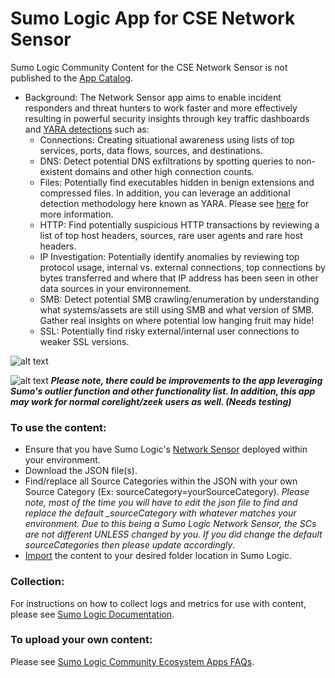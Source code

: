 # Sumo Logic App for CSE Network Sensor
Sumo Logic Community Content for the CSE Network Sensor is not published to the [App Catalog](https://help.sumologic.com/docs/integrations/).

- Background: The Network Sensor app aims to enable incident responders and threat hunters to work faster and more effectively resulting in powerful security insights through key traffic dashboards and [YARA detections](https://help.sumologic.com/docs/cse/rules/import-yara-rules/) such as:
    - Connections: Creating situational awareness using lists of top services, ports, data flows, sources, and destinations.
    - DNS: Detect potential DNS exfiltrations by spotting queries to non-existent domains and other high connection counts.
    - Files: Potentially find executables hidden in benign extensions and compressed files. In addition, you can leverage an additional detection methodology here known as YARA. Please see [here](https://help.sumologic.com/docs/cse/rules/import-yara-rules/) for more information.
    - HTTP: Find potentially suspicious HTTP transactions by reviewing a list of top host headers, sources, rare user agents and rare host headers.
    - IP Investigation: Potentially identify anomalies by reviewing top protocol usage, internal vs. external connections, top connections by bytes transferred and where that IP address has been seen in other data sources in your environnement. 
    - SMB: Detect potential SMB crawling/enumeration by understanding what systems/assets are still using SMB and what version of SMB. Gather real insights on where potential low hanging fruit may hide!
    - SSL: Potentially find risky external/internal user connections to weaker SSL versions.

![alt text](/Sumo-Network-Sensor/screenshots/connections.png)

![alt text](/Sumo-Network-Sensor/screenshots/ip-investigation.png)
***Please note, there could be improvements to the app leveraging Sumo's outlier function and other functionality list. In addition, this app may work for normal corelight/zeek users as well. (Needs testing)***

### To use the content:
- Ensure that you have Sumo Logic's [Network Sensor](https://help.sumologic.com/docs/cse/sensors/network-sensor-deployment-guide/) deployed within your environment.
- Download the JSON file(s).
- Find/replace all Source Categories within the JSON with your own Source Category (Ex: sourceCategory=yourSourceCategory). *Please note, most of the time you will have to edit the json file to find and replace the default _sourceCategory with whatever matches your environment. Due to this being a Sumo Logic Network Sensor, the SCs are not different UNLESS changed by you. If you did change the default sourceCategories then please update accordingly*. 
- [Import](https://help.sumologic.com/docs/get-started/library/#import-content) the content to your desired folder location in Sumo Logic.

### Collection:
For instructions on how to collect logs and metrics for use with content, please see [Sumo Logic Documentation](https://help.sumologic.com/docs/send-data/).

### To upload your own content:
Please see [Sumo Logic Community Ecosystem Apps FAQs](https://help.sumologic.com/docs/integrations/community-ecosystem-apps/#faq).